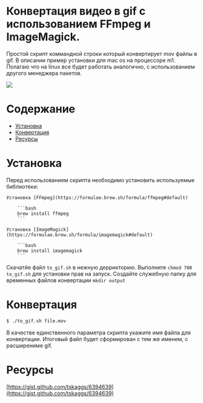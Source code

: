 # Конвертация видео в gif с использованием FFmpeg и ImageMagick.

Простой скрипт коммандной строки который конвертирует mov файлы в gif. В описании пример установки для mac os на процессоре m1. Полагаю что на linux все будет работать аналогично, с использованием другого менеджера пакетов. 

![](.assets/demo.png)

# Содержание

- [Установка](#установка)
- [Конвертация](#конвертация)
- [Ресурсы](#ресурсы)


# Установка

Перед использованием скрипта необходимо установить используемые библиотеки:
    
    Установка [FFmpeg](https://formulae.brew.sh/formula/ffmpeg#default)

        ```bash
        brew install ffmpeg
        ```

    Установка [ImageMagick](https://formulae.brew.sh/formula/imagemagick#default)

        ```bash
        brew install imagemagick
        ```

Скачатйе файл `to_gif.sh` в нежную деррикторию.
Выполните `chmod 700 to_gif.sh` для установки прав на запуск.
Создайте служебную папку для временных файлов конвертации `mkdir output`


# Конвертация

```bash
$ ./to_gif.sh file.mov
```

В качестве единственного параметра скрипта укажите имя файла для конвертации.
Итоговый файл будет сформирован с тем же именем, с расширениме gif.


# Ресурсы

[https://gist.github.com/tskaggs/6394639](https://gist.github.com/tskaggs/6394639)


